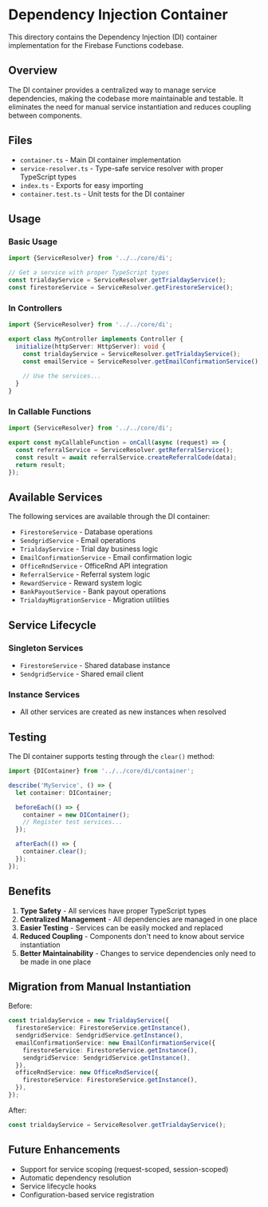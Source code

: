 # Dependency Injection Container

This directory contains the Dependency Injection (DI) container implementation for the Firebase Functions codebase.

## Overview

The DI container provides a centralized way to manage service dependencies, making the codebase more maintainable and testable. It eliminates the need for manual service instantiation and reduces coupling between components.

## Files

- `container.ts` - Main DI container implementation
- `service-resolver.ts` - Type-safe service resolver with proper TypeScript types
- `index.ts` - Exports for easy importing
- `container.test.ts` - Unit tests for the DI container

## Usage

### Basic Usage

```typescript
import {ServiceResolver} from '../../core/di';

// Get a service with proper TypeScript types
const trialdayService = ServiceResolver.getTrialdayService();
const firestoreService = ServiceResolver.getFirestoreService();
```

### In Controllers

```typescript
import {ServiceResolver} from '../../core/di';

export class MyController implements Controller {
  initialize(httpServer: HttpServer): void {
    const trialdayService = ServiceResolver.getTrialdayService();
    const emailService = ServiceResolver.getEmailConfirmationService();
    
    // Use the services...
  }
}
```

### In Callable Functions

```typescript
import {ServiceResolver} from '../../core/di';

export const myCallableFunction = onCall(async (request) => {
  const referralService = ServiceResolver.getReferralService();
  const result = await referralService.createReferralCode(data);
  return result;
});
```

## Available Services

The following services are available through the DI container:

- `FirestoreService` - Database operations
- `SendgridService` - Email operations
- `TrialdayService` - Trial day business logic
- `EmailConfirmationService` - Email confirmation logic
- `OfficeRndService` - OfficeRnd API integration
- `ReferralService` - Referral system logic
- `RewardService` - Reward system logic
- `BankPayoutService` - Bank payout operations
- `TrialdayMigrationService` - Migration utilities

## Service Lifecycle

### Singleton Services
- `FirestoreService` - Shared database instance
- `SendgridService` - Shared email client

### Instance Services
- All other services are created as new instances when resolved

## Testing

The DI container supports testing through the `clear()` method:

```typescript
import {DIContainer} from '../../core/di/container';

describe('MyService', () => {
  let container: DIContainer;

  beforeEach(() => {
    container = new DIContainer();
    // Register test services...
  });

  afterEach(() => {
    container.clear();
  });
});
```

## Benefits

1. **Type Safety** - All services have proper TypeScript types
2. **Centralized Management** - All dependencies are managed in one place
3. **Easier Testing** - Services can be easily mocked and replaced
4. **Reduced Coupling** - Components don't need to know about service instantiation
5. **Better Maintainability** - Changes to service dependencies only need to be made in one place

## Migration from Manual Instantiation

Before:
```typescript
const trialdayService = new TrialdayService({
  firestoreService: FirestoreService.getInstance(),
  sendgridService: SendgridService.getInstance(),
  emailConfirmationService: new EmailConfirmationService({
    firestoreService: FirestoreService.getInstance(),
    sendgridService: SendgridService.getInstance(),
  }),
  officeRndService: new OfficeRndService({
    firestoreService: FirestoreService.getInstance(),
  }),
});
```

After:
```typescript
const trialdayService = ServiceResolver.getTrialdayService();
```

## Future Enhancements

- Support for service scoping (request-scoped, session-scoped)
- Automatic dependency resolution
- Service lifecycle hooks
- Configuration-based service registration 